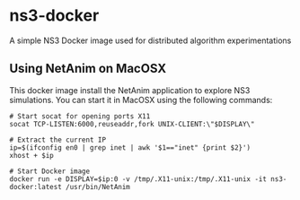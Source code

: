 # ns3-docker
A simple NS3 Docker image used for distributed algorithm experimentations

## Using NetAnim on MacOSX

This docker image install the NetAnim application to explore NS3 simulations. 
You can start it in MacOSX using the following commands:

```
# Start socat for opening ports X11
socat TCP-LISTEN:6000,reuseaddr,fork UNIX-CLIENT:\"$DISPLAY\"

# Extract the current IP
ip=$(ifconfig en0 | grep inet | awk '$1=="inet" {print $2}')
xhost + $ip

# Start Docker image
docker run -e DISPLAY=$ip:0 -v /tmp/.X11-unix:/tmp/.X11-unix -it ns3-docker:latest /usr/bin/NetAnim
```
